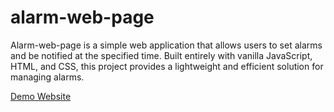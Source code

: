 # alarm-web-page

Alarm-web-page is a simple web application that allows users to set alarms and be notified at the specified time. Built entirely with vanilla JavaScript, HTML, and CSS, this project provides a lightweight and efficient solution for managing alarms.

[Demo Website](https://awet-alarma.netlify.app/)
